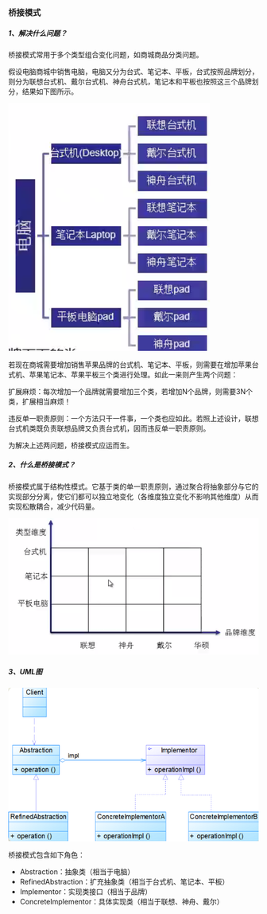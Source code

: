 ### 桥接模式

##### 1、解决什么问题？

桥接模式常用于多个类型组合变化问题，如商城商品分类问题。

假设电脑商城中销售电脑，电脑又分为台式、笔记本、平板，台式按照品牌划分，则分为联想台式机、戴尔台式机、神舟台式机，笔记本和平板也按照这三个品牌划分，结果如下图所示。

![](/assets/桥接模式问题图.png)

若现在商城需要增加销售苹果品牌的台式机、笔记本、平板，则需要在增加苹果台式机、苹果笔记本、苹果平板三个类进行处理。如此一来则产生两个问题：

扩展麻烦：每次增加一个品牌就需要增加三个类，若增加N个品牌，则需要3N个类，扩展相当麻烦！

违反单一职责原则：一个方法只干一件事，一个类也应如此。若照上述设计，联想台式机类既负责联想品牌又负责台式机，因而违反单一职责原则。

为解决上述两问题，桥接模式应运而生。

##### 2、什么是桥接模式？

桥接模式属于结构性模式。它基于类的单一职责原则，通过聚合将抽象部分与它的实现部分分离，使它们都可以独立地变化（各维度独立变化不影响其他维度）从而实现松散耦合，减少代码量。

![](/assets/维度变化.png)

##### 3、UML图

![](/assets/桥接模式UML图.png)

桥接模式包含如下角色：

* Abstraction：抽象类（相当于电脑）
* RefinedAbstraction：扩充抽象类（相当于台式机、笔记本、平板）
* Implementor：实现类接口（相当于品牌）
* ConcreteImplementor：具体实现类（相当于联想、神舟、戴尔）



